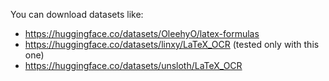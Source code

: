 You can download datasets like:

- https://huggingface.co/datasets/OleehyO/latex-formulas
- https://huggingface.co/datasets/linxy/LaTeX_OCR (tested only with this one)
- https://huggingface.co/datasets/unsloth/LaTeX_OCR
